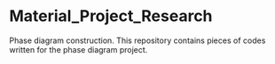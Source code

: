 # Material_Project_Research
Phase diagram construction.
This repository contains pieces of codes written for the phase diagram project.
